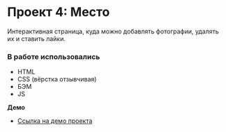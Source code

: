 # Проект 4: Место

Интерактивная страница, куда можно добавлять фотографии, удалять их и ставить лайки.

### В работе использовались

* HTML
* CSS (вёрстка отзывчивая)
* БЭМ
* JS

**Демо**

* [Ссылка на демо проекта](https://kalibryyy.github.io/mesto/)


